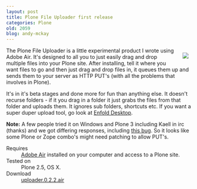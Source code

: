 ```yaml
---
layout: post
title: Plone File Uploader first release
categories: Plone
old: 2059
blog: andy-mckay
---
```

<img src="http://www.agmweb.ca/files/plone-file-upload-picture.png" style="float:right; padding: 1em" />
<p>The Plone File Uploader is a little experimental product I wrote using Adobe Air. It's designed to all you to just easily drag and drop multiple files into your Plone site. After installing, tell it where you want files to go and then just drag and drop files in, it queues them up and sends them to your server as HTTP PUT's (with all the problems that involves in Plone).</p>
<p>It's in it's beta stages and done more for fun than anything else. It doesn't recurse folders - if it you drag in a folder it just grabs the files from that folder and uploads them. It ignores sub folders, shortcuts etc. If you want a super duper upload tool, go look at <a href="http://www.enfoldsystems.com">Enfold Desktop</a>.</p>
<p><b>Note:</b> A few people tried it on Windows and Plone 3 including Kaell in irc (thanks) and we got differing responses, including <a href="https://bugs.launchpad.net/zope2/+bug/143780">this bug</a>. So it looks like some Plone or Zope combo's might need patching to allow PUT's.</p>
<dl>
<dt>Requires</dt>
<dd><a href="http://get.adobe.com/air/">Adobe Air</a> installed on your computer and access to a Plone site.</dd>
<dt>Tested on</dt>
<dd>Plone 2.5, OS X.</dd>
<dt>Download</dt>
<dd><a href="http://www.agmweb.ca/files/uploader.0.2.2.air">uploader.0.2.2.air</a></dd>
</dl>
